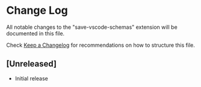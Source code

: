 # Change Log

All notable changes to the "save-vscode-schemas" extension will be documented in this file.

Check [Keep a Changelog](http://keepachangelog.com/) for recommendations on how to structure this file.

## [Unreleased]

- Initial release
